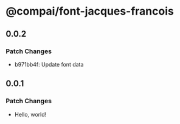 # @compai/font-jacques-francois

## 0.0.2

### Patch Changes

- b971bb4f: Update font data

## 0.0.1

### Patch Changes

- Hello, world!
